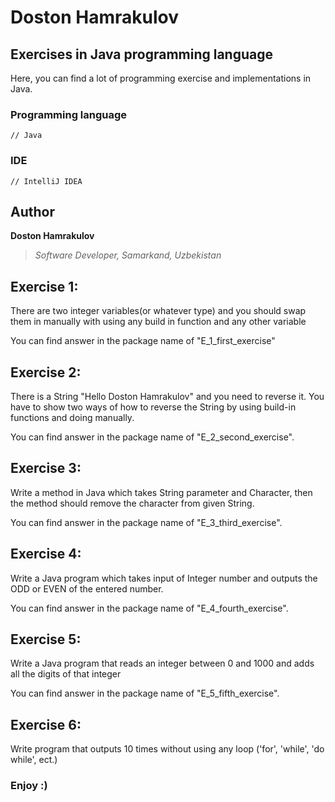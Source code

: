 # Doston Hamrakulov

## Exercises in Java programming language
  
Here, you can find a lot of programming exercise and implementations in Java.


### Programming language
```[java]
// Java 
```

### IDE
```[intellijidea]
// IntelliJ IDEA
```

## Author
**Doston Hamrakulov**
>*Software Developer, Samarkand, Uzbekistan*

## Exercise 1:
There are two integer variables(or whatever type) and you should swap them in manually with using any build in function and any other variable

You can find answer in the package name of "E_1_first_exercise"


## Exercise 2:
There is a String "Hello Doston Hamrakulov" and you need to reverse it. You have to show two ways of how to reverse the String by using build-in functions and doing manually.

You can find answer in the package name of "E_2_second_exercise".


## Exercise 3:
Write a method in Java which takes String parameter and Character, then the method should remove the character from given String.

You can find answer in the package name of "E_3_third_exercise".


## Exercise 4:
Write a Java program which takes input of Integer number and outputs the ODD or EVEN of the entered number.

You can find answer in the package name of "E_4_fourth_exercise".

## Exercise 5:
Write a Java program that reads an integer between 0 and 1000 and adds all the digits of that integer

You can find answer in the package name of "E_5_fifth_exercise".


## Exercise 6:
Write program that outputs 10 times without using any loop ('for', 'while', 'do while', ect.)


### Enjoy :)
